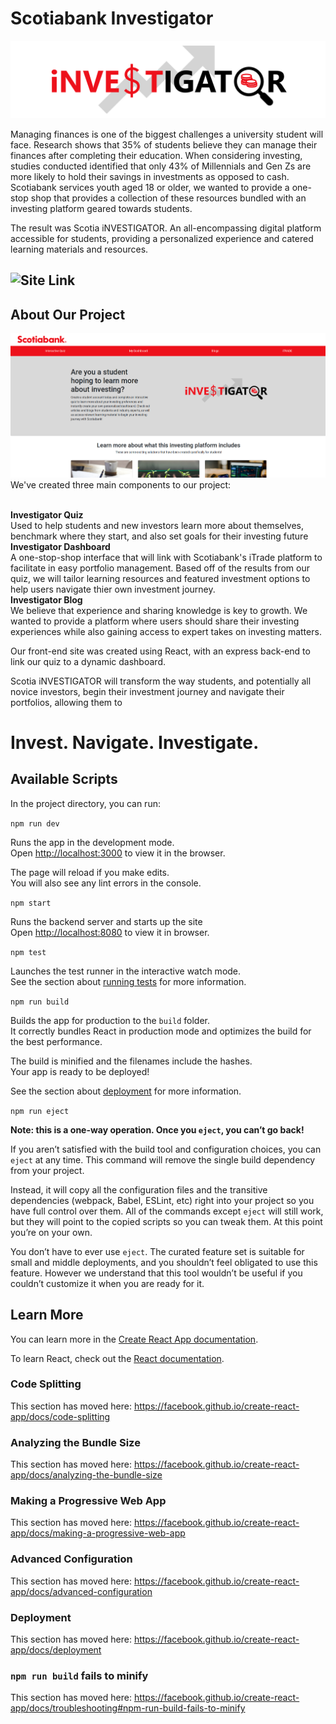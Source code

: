 # Scotiabank Investigator

![Investigator](./public/logo.png)

Managing finances is one of the biggest challenges a university student will face. Research shows that 35% of students believe they can manage their finances after completing their education. When considering investing, studies conducted identified that only 43% of Millennials and Gen Zs are more likely to hold their savings in investments as opposed to cash. Scotiabank services youth aged 18 or older, we wanted to provide a one-stop shop that provides a collection of these resources bundled with an investing platform geared towards students.

The result was Scotia iNVESTIGATOR. An all-encompassing digital platform accessible for students, providing a personalized experience and catered learning materials and resources.

## ![Site Link](https://scotiabank-investigator.herokuapp.com/)<br/>

## About Our Project

![Preview](./public/preview.png)
We've created three main components to our project\: <br/><br/>

**Investigator Quiz**  
Used to help students and new investors learn more about themselves, benchmark where they start, and also set goals for their investing future  <br/>
**Investigator Dashboard**  
A one-stop-shop interface that will link with Scotiabank's iTrade platform to facilitate in easy portfolio management. Based off of the results from our quiz, we will tailor learning resources and featured investment options to help users navigate thier own investment journey. <br/>
**Investigator Blog**  
We believe that experience and sharing knowledge is key to growth. We wanted to provide a platform where users should share their investing experiences while also gaining access to expert takes on investing matters. <br/>

Our front-end site was created using React, with an express back-end to link our quiz to a dynamic dashboard. 

Scotia iNVESTIGATOR will transform the way students, and potentially all novice investors, begin their investment journey and navigate their portfolios, allowing them to  

# Invest. Navigate. Investigate.

## Available Scripts

In the project directory, you can run:

`npm run dev`

Runs the app in the development mode.<br />
Open [http://localhost:3000](http://localhost:3000) to view it in the browser.

The page will reload if you make edits.<br />
You will also see any lint errors in the console.

`npm start`

Runs the backend server and starts up the site    
Open [http://localhost:8080](http://localhost:8080) to view it in browser. 

`npm test`

Launches the test runner in the interactive watch mode.<br />
See the section about [running tests](https://facebook.github.io/create-react-app/docs/running-tests) for more information.

`npm run build`

Builds the app for production to the `build` folder.<br />
It correctly bundles React in production mode and optimizes the build for the best performance.

The build is minified and the filenames include the hashes.<br />
Your app is ready to be deployed!

See the section about [deployment](https://facebook.github.io/create-react-app/docs/deployment) for more information.

`npm run eject`

**Note: this is a one-way operation. Once you `eject`, you can’t go back!**

If you aren’t satisfied with the build tool and configuration choices, you can `eject` at any time. This command will remove the single build dependency from your project.

Instead, it will copy all the configuration files and the transitive dependencies (webpack, Babel, ESLint, etc) right into your project so you have full control over them. All of the commands except `eject` will still work, but they will point to the copied scripts so you can tweak them. At this point you’re on your own.

You don’t have to ever use `eject`. The curated feature set is suitable for small and middle deployments, and you shouldn’t feel obligated to use this feature. However we understand that this tool wouldn’t be useful if you couldn’t customize it when you are ready for it.

## Learn More

You can learn more in the [Create React App documentation](https://facebook.github.io/create-react-app/docs/getting-started).

To learn React, check out the [React documentation](https://reactjs.org/).

### Code Splitting

This section has moved here: https://facebook.github.io/create-react-app/docs/code-splitting

### Analyzing the Bundle Size

This section has moved here: https://facebook.github.io/create-react-app/docs/analyzing-the-bundle-size

### Making a Progressive Web App

This section has moved here: https://facebook.github.io/create-react-app/docs/making-a-progressive-web-app

### Advanced Configuration

This section has moved here: https://facebook.github.io/create-react-app/docs/advanced-configuration

### Deployment

This section has moved here: https://facebook.github.io/create-react-app/docs/deployment

### `npm run build` fails to minify

This section has moved here: https://facebook.github.io/create-react-app/docs/troubleshooting#npm-run-build-fails-to-minify

